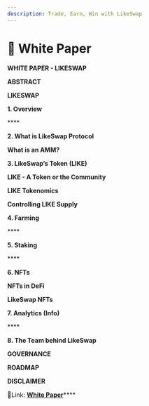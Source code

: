 ```yaml
---
description: Trade, Earn, Win with LikeSwap
---
```


# 📜 White Paper

**WHITE PAPER - LIKESWAP**

**ABSTRACT**

**LIKESWAP**

**1. Overview**

\*\*\*\*

**2. What is LikeSwap Protocol**

**What is an AMM?**

**3. LikeSwap’s Token (LIKE)**

**LIKE - A Token or the Community**

**LIKE Tokenomics**

**Controlling LIKE Supply**

**4. Farming**

\*\*\*\*

**5. Staking**

\*\*\*\*

**6. NFTs**

**NFTs in DeFi**

**LikeSwap NFTs**

**7. Analytics (Info)**

\*\*\*\*

**8. The Team behind LikeSwap**

**GOVERNANCE**

**ROADMAP**

**DISCLAIMER**

:link:Link: [**White Paper**](https://likeswap.org/files/whitepaper.pdf)\*\*\*\*
